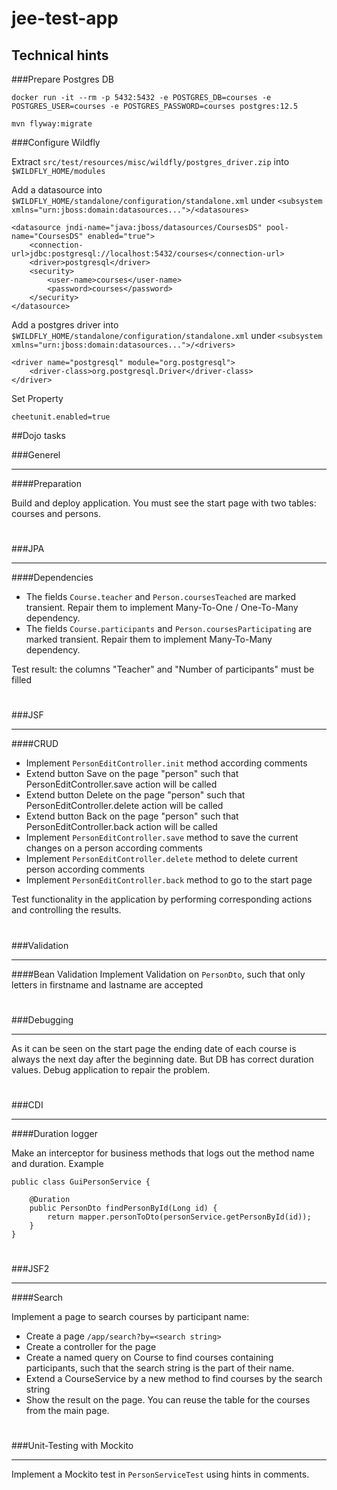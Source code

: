 # jee-test-app

## Technical hints

###Prepare Postgres DB

```
docker run -it --rm -p 5432:5432 -e POSTGRES_DB=courses -e POSTGRES_USER=courses -e POSTGRES_PASSWORD=courses postgres:12.5
```

```
mvn flyway:migrate
```

###Configure Wildfly

Extract `src/test/resources/misc/wildfly/postgres_driver.zip` into `$WILDFLY_HOME/modules`

Add a datasource into `$WILDFLY_HOME/standalone/configuration/standalone.xml` under `<subsystem xmlns="urn:jboss:domain:datasources...">/<datasoures>`

```
<datasource jndi-name="java:jboss/datasources/CoursesDS" pool-name="CoursesDS" enabled="true">
    <connection-url>jdbc:postgresql://localhost:5432/courses</connection-url>
    <driver>postgresql</driver>
    <security>
        <user-name>courses</user-name>
        <password>courses</password>
    </security>
</datasource>
```

Add a postgres driver into `$WILDFLY_HOME/standalone/configuration/standalone.xml` under `<subsystem xmlns="urn:jboss:domain:datasources...">/<drivers>`

```
<driver name="postgresql" module="org.postgresql">
    <driver-class>org.postgresql.Driver</driver-class>
</driver>
```

Set Property
```
cheetunit.enabled=true
```

##Dojo tasks

###Generel
****
####Preparation

Build and deploy application. You must see the start page with two tables: courses and persons.



#
###JPA
****
####Dependencies

 - The fields `Course.teacher` and `Person.coursesTeached` are marked transient. Repair them to implement Many-To-One / One-To-Many dependency.
 - The fields `Course.participants` and `Person.coursesParticipating` are marked transient. Repair them to implement Many-To-Many dependency. 

Test result: the columns "Teacher" and "Number of participants" must be filled



#
###JSF
****
####CRUD

- Implement `PersonEditController.init` method according comments
- Extend button Save on the page "person" such that PersonEditController.save action will be called
- Extend button Delete on the page "person" such that PersonEditController.delete action will be called
- Extend button Back on the page "person" such that PersonEditController.back action will be called
- Implement `PersonEditController.save` method to save the current changes on a person according comments
- Implement `PersonEditController.delete` method to delete current person according comments
- Implement `PersonEditController.back` method to go to the start page

Test functionality in the application by performing corresponding actions and controlling the results.



#
###Validation
****
####Bean Validation
Implement Validation on `PersonDto`, such that only letters in firstname and lastname are accepted



#
###Debugging
****

As it can be seen on the start page the ending date of each course is always the next day after the beginning date.
But DB has correct duration values. Debug application to repair the problem.



#
###CDI
****
####Duration logger

Make an interceptor for business methods that logs out the method name and duration. Example
```
public class GuiPersonService {
    
    @Duration
    public PersonDto findPersonById(Long id) {
        return mapper.personToDto(personService.getPersonById(id));
    }
}
```



#
###JSF2
****
####Search

Implement a page to search courses by participant name:
- Create a page `/app/search?by=<search string>`
- Create a controller for the page
- Create a named query on Course to find courses containing participants, such that the search string is the part of their name.
- Extend a CourseService by a new method to find courses by the search string
- Show the result on the page. You can reuse the table for the courses from the main page.


#
###Unit-Testing with Mockito
****

Implement a Mockito test in `PersonServiceTest` using hints in comments.
